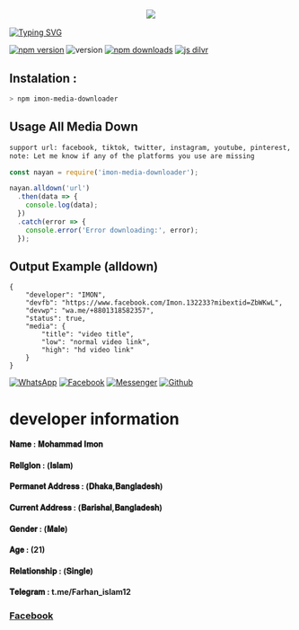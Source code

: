 <h3 align="center">
  
  <p align="center"><img src="https://img.shields.io/badge/WLCM%20TO -IMON MEDIA DOWNLOADER-green?colorA=%23ff0000&colorB=%23017e40&style=flat-square">  
  
</h3>

[![Typing SVG](https://readme-typing-svg.herokuapp.com?font=Neuton&size=25&color=30FF40&background=000000&center=true&vCenter=true&width=360&height=60&lines=Hello+World%2C+I'm+IMON-404+Here+🤙;𝙸𝚃'𝚜+𝙽𝙾𝚃+𝙰+𝙹𝚄𝚂𝚃+𝙽𝙰𝙼𝙴+𝙱𝚁𝙾+🥱;𝙸𝚃'𝚜+𝙰+𝙱𝚁𝙰𝙽𝙳+🔥;Respect+IMON-404+🥀;Thanks+My+All+Friend+🤙+🥰)](https://git.io/typing-svg)


<a href="https://www.npmjs.com/package/nayan-media-downloader"><img alt="npm version" src="https://img.shields.io/npm/v/imon-media-downloader.svg?style=flat-square"></a>
<img alt="version" src="https://img.shields.io/github/package-json/v/imon-404/imon-media-downloader?label=github&style=flat-square">
<a href="https://www.npmjs.com/package/imon-media-downloader"><img src="https://img.shields.io/npm/dm/imran-dlmedia.svg?style=flat-square" alt="npm downloads"></a>
[![js dilvr](https://data.jsdelivr.com/v1/package/npm/imran-dlmedia/badge)](https://www.jsdelivr.com/package/npm/imon-media-downloader)

## Instalation :
```bash
> npm imon-media-downloader
```


## Usage All Media Down
```bash
support url: facebook, tiktok, twitter, instagram, youtube, pinterest, gdrive, capcut, likee, threads
note: Let me know if any of the platforms you use are missing
```
```js
const nayan = require('imon-media-downloader');

nayan.alldown('url')
  .then(data => {
    console.log(data);
  })
  .catch(error => {
    console.error('Error downloading:', error);
  });
```
## Output Example (alldown)
```
{
    "developer": "IMON",
    "devfb": "https://www.facebook.com/Imon.132233?mibextid=ZbWKwL",
    "devwp": "wa.me/+8801318582357",
    "status": true,
    "media": {
        "title": "video title",
        "low": "normal video link",
        "high": "hd video link"
    }
}
```

[![WhatsApp](https://img.shields.io/badge/WhatsApp-green?style=for-the-badge&logo=whatsapp)](https://wa.me/+8801318582357)
[![Facebook](https://img.shields.io/badge/Facebook-green?style=for-the-badge&logo=facebook)](https://www.facebook.com/Imon.132233?mibextid=ZbWKwL)
[![Messenger](https://img.shields.io/badge/Chat-Messenger-blue?style=for-the-badge&logo=messenger)](https://m.me/100075122837809)
[![Github](https://img.shields.io/badge/Github-MrDarkYTgreen?style=for-the-badge&logo=github)](https://github.com/imon-404)


# developer information 
#### 𝐍𝐚𝐦𝐞        : 𝐌𝐨𝐡𝐚𝐦𝐦𝐚𝐝 𝐈𝐦𝐨𝐧
#### 𝐑𝐞𝐥𝐥𝐠𝐥𝐨𝐧    : (𝐈𝐬𝐥𝐚𝐦)
#### 𝐏𝐞𝐫𝐦𝐚𝐧𝐞𝐭 𝐀𝐝𝐝𝐫𝐞𝐬𝐬 : (𝐃𝐡𝐚𝐤𝐚,𝐁𝐚𝐧𝐠𝐥𝐚𝐝𝐞𝐬𝐡)
#### 𝐂𝐮𝐫𝐫𝐞𝐧𝐭 𝐀𝐝𝐝𝐫𝐞𝐬𝐬 : (𝐁𝐚𝐫𝐢𝐬𝐡𝐚𝐥,𝐁𝐚𝐧𝐠𝐥𝐚𝐝𝐞𝐬𝐡)
#### 𝐆𝐞𝐧𝐝𝐞𝐫     : (𝐌𝐚𝐥𝐞)
#### 𝐀𝐠𝐞            :  (21)
#### 𝐑𝐞𝐥𝐚𝐭𝐢𝐨𝐧𝐬𝐡𝐢𝐩 : (𝐒𝐢𝐧𝐠𝐥𝐞)
#### 𝐓𝐞𝐥𝐞𝐠𝐫𝐚𝐦  : t.me/Farhan_islam12
### [Facebook](https://www.facebook.com/Imon.132233?mibextid=ZbWKwL)
